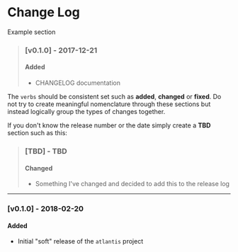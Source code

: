 # Change Log

Example section

>### [v0.1.0] - 2017-12-21
>#### Added
>- CHANGELOG documentation

The `verbs` should be consistent set such as **added**, **changed**
or **fixed**. Do not try to create meaningful nomenclature through
these sections but instead logically group the types of changes together.

If you don't know the release number or the date simply create a **TBD**
section such as this:

>### [TBD] - TBD
>#### Changed
>- Something I've changed and decided to add this to the release log

---

### [v0.1.0] - 2018-02-20
#### Added
- Initial "soft" release of the `atlantis` project
